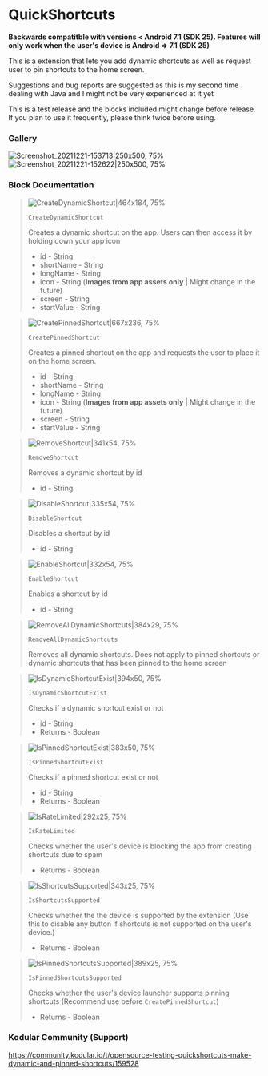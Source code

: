 # QuickShortcuts
**Backwards compatitble with versions < Android 7.1 (SDK 25). Features will only work when the user's device is Android => 7.1 (SDK 25)**

This is a extension that lets you add dynamic shortcuts as well as request user to pin shortcuts to the home screen.

Suggestions and bug reports are suggested as this is my second time dealing with Java and I might not be very experienced at it yet

This is a test release and the blocks included might change before release. If you plan to use it frequently, please think twice before using.

### Gallery
![Screenshot_20211221-153713|250x500, 75%](upload://189EVvYGqgecd39mmET55b1jscT.png) ![Screenshot_20211221-152622|250x500, 75%](upload://6atl0m1uQk4pynJlzGliQ3O3Ket.png)

### Block Documentation

> ![CreateDynamicShortcut|464x184, 75%](upload://cgzxp4RYTfyVHoX3ejt9fz51kR.png)
>
>`CreateDynamicShortcut`
>
>Creates a dynamic shortcut on the app. Users can then access it by holding down your app icon
>
>- id - String
>- shortName - String
>- longName - String
>- icon - String (**Images from app assets only** | Might change in the future)
>- screen - String
>- startValue - String

> ![CreatePinnedShortcut|667x236, 75%](upload://bRpJrkvFArAVaieCyRetXM8DXwv.png)
>
>`CreatePinnedShortcut`
>
>Creates a pinned shortcut on the app and requests the user to place it on the home screen.
>
>- id - String
>- shortName - String
>- longName - String
>- icon - String (**Images from app assets only** | Might change in the future)
>- screen - String
>- startValue - String

> ![RemoveShortcut|341x54, 75%](upload://eEV1EyyZhXq7jEbQB7ok6GhIC4I.png)
>
>`RemoveShortcut`
>
>Removes a dynamic shortcut by id
>
>- id - String

> ![DisableShortcut|335x54, 75%](upload://yvBaIem6kJ8tygrtjOCebsYgXpO.png)
>
>`DisableShortcut`
>
>Disables a shortcut by id
>
>- id - String

> ![EnableShortcut|332x54, 75%](upload://2db752ncXBN5wtLovPdjyfYqXMq.png)
>
>`EnableShortcut`
>
>Enables a shortcut by id
>
>- id - String

> ![RemoveAllDynamicShortcuts|384x29, 75%](upload://tReOgWtPJ6w3DJO7yYhVUVXmmW2.png)
>
>`RemoveAllDynamicShortcuts`
>
>Removes all dynamic shortcuts. Does not apply to pinned shortcuts or dynamic shortcuts that has been pinned to the home screen

> ![IsDynamicShortcutExist|394x50, 75%](upload://nFcO2JGf3k4rs54I6wDNtBFNUod.png)
>
>`IsDynamicShortcutExist`
>
>Checks if a dynamic shortcut exist or not
>
>- id - String
>- Returns - Boolean

> ![IsPinnedShortcutExist|383x50, 75%](upload://9Dhv7AAWKZ1VjVj4CfWhNQtXDXn.png)
>
>`IsPinnedShortcutExist`
>
>Checks if a pinned shortcut exist or not
>
>- id - String
>- Returns - Boolean

> ![IsRateLimited|292x25, 75%](upload://A1JTjemWYu0MNEhzNk1MHu45oNY.png)
>
>`IsRateLimited`
>
>Checks whether the user's device is blocking the app from creating shortcuts due to spam
>
>- Returns - Boolean

> ![IsShortcutsSupported|343x25, 75%](upload://uY8NYLpSLe6Ky6c5p2sEu55jsTg.png)
>
>`IsShortcutsSupported`
>
>Checks whether the the device is supported by the extension (Use this to disable any button if shortcuts is not supported on the user's device.)
>
>- Returns - Boolean

> ![IsPinnedShortcutsSupported|389x25, 75%](upload://wsdEKjzeVnUDpn2AhPIVjPPzK4X.png)
>
>`IsPinnedShortcutsSupported`
>
>Checks whether the user's device launcher supports pinning shortcuts (Recommend use before `CreatePinnedShortcut`)
>
>- Returns - Boolean

### Kodular Community (Support)
https://community.kodular.io/t/opensource-testing-quickshortcuts-make-dynamic-and-pinned-shortcuts/159528
